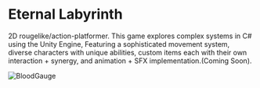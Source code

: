 # Eternal Labyrinth
 2D rougelike/action-platformer.
 This game explores complex systems in C# using the Unity Engine,
 Featuring a sophisticated movement system, 
 diverse characters with unique abilities,
 custom items each with their own interaction + synergy, 
 and animation + SFX implementation.(Coming Soon).

![BloodGauge](https://github.com/O1Wilson/Eternal-Labyrinth/assets/158622394/0fa4b549-2cc4-4a8f-a7be-5f0deed77ef1)
